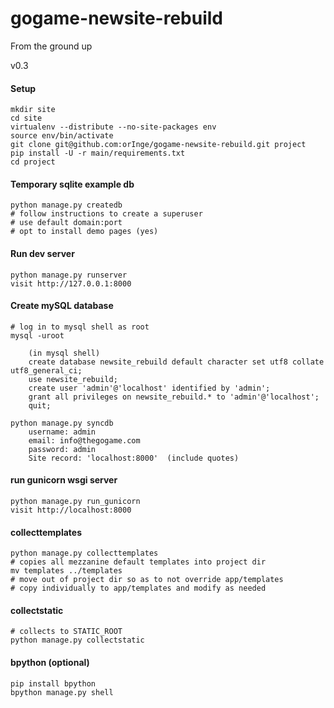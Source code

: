 gogame-newsite-rebuild
======================

From the ground up

v0.3

#### Setup
    mkdir site
    cd site
    virtualenv --distribute --no-site-packages env
    source env/bin/activate
    git clone git@github.com:orInge/gogame-newsite-rebuild.git project
    pip install -U -r main/requirements.txt
    cd project


#### Temporary sqlite example db
    python manage.py createdb
    # follow instructions to create a superuser
    # use default domain:port
    # opt to install demo pages (yes)
#### Run dev server
    python manage.py runserver
    visit http://127.0.0.1:8000


#### Create mySQL database
    
    # log in to mysql shell as root
    mysql -uroot
    
        (in mysql shell)
        create database newsite_rebuild default character set utf8 collate utf8_general_ci;
        use newsite_rebuild;
        create user 'admin'@'localhost' identified by 'admin';
        grant all privileges on newsite_rebuild.* to 'admin'@'localhost';
        quit;

    python manage.py syncdb
        username: admin
        email: info@thegogame.com
        password: admin
        Site record: 'localhost:8000'  (include quotes)

#### run gunicorn wsgi server
    python manage.py run_gunicorn
    visit http://localhost:8000


#### collecttemplates
    python manage.py collecttemplates
    # copies all mezzanine default templates into project dir
    mv templates ../templates
    # move out of project dir so as to not override app/templates
    # copy individually to app/templates and modify as needed

#### collectstatic 
    # collects to STATIC_ROOT 
    python manage.py collectstatic


#### bpython (optional)
    pip install bpython
    bpython manage.py shell
